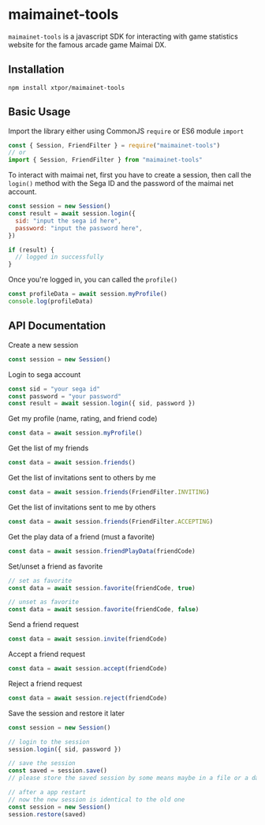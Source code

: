 
# maimainet-tools

`maimainet-tools` is a javascript SDK for interacting with game statistics website for the famous arcade game Maimai DX.

## Installation

```
npm install xtpor/maimainet-tools
```

## Basic Usage

Import the library either using CommonJS `require` or ES6 module `import`

```js
const { Session, FriendFilter } = require("maimainet-tools")
// or
import { Session, FriendFilter } from "maimainet-tools"
```

To interact with maimai net, first you have to create a session, then call the `login()` method with the Sega ID and the password of the maimai net account.

```js
const session = new Session()
const result = await session.login({
  sid: "input the sega id here",
  password: "input the password here",
})

if (result) {
  // logged in successfully
}
```

Once you're logged in, you can called the `profile()`

```js
const profileData = await session.myProfile()
console.log(profileData)
```

## API Documentation

Create a new session

```js
const session = new Session()
```

Login to sega account

```js
const sid = "your sega id"
const password = "your password"
const result = await session.login({ sid, password })
```

Get my profile (name, rating, and friend code)

```js
const data = await session.myProfile()
```

Get the list of my friends

```js
const data = await session.friends()
```

Get the list of invitations sent to others by me

```js
const data = await session.friends(FriendFilter.INVITING)
```

Get the list of invitations sent to me by others

```js
const data = await session.friends(FriendFilter.ACCEPTING)
```

Get the play data of a friend (must a favorite)

```js
const data = await session.friendPlayData(friendCode)
```

Set/unset a friend as favorite

```js
// set as favorite
const data = await session.favorite(friendCode, true)

// unset as favorite
const data = await session.favorite(friendCode, false)
```

Send a friend request

```js
const data = await session.invite(friendCode)
```

Accept a friend request

```js
const data = await session.accept(friendCode)
```

Reject a friend request

```js
const data = await session.reject(friendCode)
```

Save the session and restore it later

```js
const session = new Session()

// login to the session
session.login({ sid, password })

// save the session
const saved = session.save()
// please store the saved session by some means maybe in a file or a database

// after a app restart
// now the new session is identical to the old one
const session = new Session()
session.restore(saved)
```
